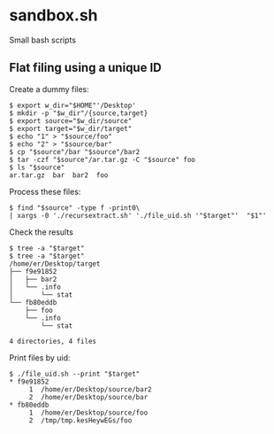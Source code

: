 # sandbox.sh

Small bash scripts

## Flat filing using a unique ID

Create a dummy files:
```
$ export w_dir="$HOME"'/Desktop'
$ mkdir -p "$w_dir"/{source,target}
$ export source="$w_dir/source"
$ export target="$w_dir/target"
$ echo "1" > "$source/foo"
$ echo "2" > "$source/bar"
$ cp "$source"/bar "$source"/bar2
$ tar -czf "$source"/ar.tar.gz -C "$source" foo
$ ls "$source"
ar.tar.gz  bar  bar2  foo
```
Process these files:
```
$ find "$source" -type f -print0\
| xargs -0 './recursextract.sh' './file_uid.sh '"$target"'  "$1"'
```
Check the results
```
$ tree -a "$target"
$ tree -a "$target"
/home/er/Desktop/target
├── f9e91852
│   ├── bar2
│   └── .info
│       └── stat
└── fb80eddb
    ├── foo
    └── .info
        └── stat

4 directories, 4 files
```
Print files by uid:
```
$ ./file_uid.sh --print "$target"
* f9e91852
     1	/home/er/Desktop/source/bar2
     2	/home/er/Desktop/source/bar
* fb80eddb
     1	/home/er/Desktop/source/foo
     2	/tmp/tmp.kesHeywEGs/foo
```
